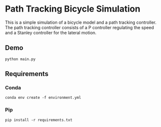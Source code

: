 # Path Tracking Bicycle Simulation

This is a simple simulation of a bicycle model and a path tracking controller. The path tracking controller 
consists of a P controller regulating the speed and a Stanley controller for the lateral motion.

## Demo
```shell
python main.py
```

## Requirements

### Conda
```shell
conda env create -f environment.yml
```

### Pip

```shell
pip install -r requirements.txt
```
